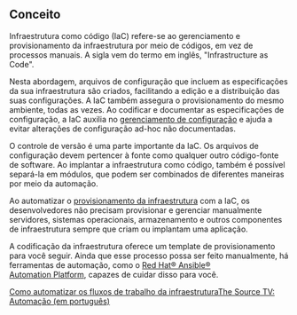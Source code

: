 
Conceito
--------

Infraestrutura como código (IaC) refere-se ao gerenciamento e provisionamento da infraestrutura por meio de códigos, em vez de processos manuais. A sigla vem do termo em inglês, "Infrastructure as Code".

Nesta abordagem, arquivos de configuração que incluem as especificações da sua infraestrutura são criados, facilitando a edição e a distribuição das suas configurações. A IaC também assegura o provisionamento do mesmo ambiente, todas as vezes. Ao codificar e documentar as especificações de configuração, a IaC auxilia no [gerenciamento de configuração](/pt-br/topics/automation/what-is-configuration-management) e ajuda a evitar alterações de configuração ad-hoc não documentadas.

O controle de versão é uma parte importante da IaC. Os arquivos de configuração devem pertencer à fonte como qualquer outro código-fonte de software. Ao implantar a infraestrutura como código, também é possível separá-la em módulos, que podem ser combinados de diferentes maneiras por meio da automação.

Ao automatizar o [provisionamento da infraestrutura](/pt-br/topics/automation/what-is-provisioning) com a IaC, os desenvolvedores não precisam provisionar e gerenciar manualmente servidores, sistemas operacionais, armazenamento e outros componentes de infraestrutura sempre que criam ou implantam uma aplicação.

A codificação da infraestrutura oferece um template de provisionamento para você seguir. Ainda que esse processo possa ser feito manualmente, há ferramentas de automação, como o [Red Hat® Ansible® Automation Platform](/pt-br/technologies/management/ansible), capazes de cuidar disso para você. 

[Como automatizar os fluxos de trabalho da infraestrutura](https://www.redhat.com/pt-br/resources/infrastructure-automation-ebook "Automatize os fluxos de trabalho da infraestrutura")[The Source TV: Automação (em português)](https://www.youtube.com/watch?v=gy4qJ48yk6M)
